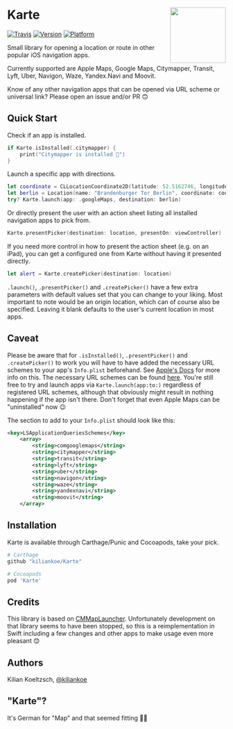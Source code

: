 <h1>Karte
  <img src="https://user-images.githubusercontent.com/2625584/39985249-4a74987c-575e-11e8-9c4a-8c0dbd07e8ef.png"
       align="right" width="128" height="128" />
</h1>

[![Travis](https://img.shields.io/travis/kiliankoe/Karte.svg?style=flat-square)](https://travis-ci.org/kiliankoe/Karte)
[![Version](https://img.shields.io/cocoapods/v/Karte.svg?style=flat-square)](http://cocoapods.org/pods/Karte)
[![Platform](https://img.shields.io/cocoapods/p/Karte.svg?style=flat-square)](http://cocoapods.org/pods/Karte)

Small library for opening a location or route in other popular iOS navigation apps.

Currently supported are Apple Maps, Google Maps, Citymapper, Transit, Lyft, Uber, Navigon, Waze, Yandex.Navi and Moovit.

Know of any other navigation apps that can be opened via URL scheme or universal link? Please open an issue and/or PR 🙃


## Quick Start

Check if an app is installed.

```swift
if Karte.isInstalled(.citymapper) {
    print("Citymapper is installed 🎉")
}
```

Launch a specific app with directions.

```swift
let coordinate = CLLocationCoordinate2D(latitude: 52.5162746, longitude: 13.3755153)
let berlin = Location(name: "Brandenburger Tor Berlin", coordinate: coordinate)
try? Karte.launch(app: .googleMaps, destination: berlin)
```

Or directly present the user with an action sheet listing all installed navigation apps to pick from.

```swift
Karte.presentPicker(destination: location, presentOn: viewController)
```

If you need more control in how to present the action sheet (e.g. on an iPad), you can get a configured one from Karte without having it presented directly.

```swift
let alert = Karte.createPicker(destination: location)
```



`.launch()`, `.presentPicker()` and `.createPicker()` have a few extra parameters with default values set that you can change to your liking. Most important to note would be an origin location, which can of course also be specified. Leaving it blank defaults to the user's current location in most apps.



## Caveat

Please be aware that for `.isInstalled()`, `.presentPicker()` and `.createPicker()` to work you will have to have added the necessary URL schemes to your app's `Info.plist` beforehand. See [Apple's Docs](https://developer.apple.com/reference/uikit/uiapplication/1622952-canopenurl#discussion) for more info on this. The necessary URL schemes can be found [here](https://github.com/kiliankoe/Karte/blob/master/Sources/App.swift#L24). You're still free to try and launch apps via `Karte.launch(app:to:)` regardless of registered URL schemes, although that obviously might result in nothing happening if the app isn't there. Don't forget that even Apple Maps can be "uninstalled" now 😉

The section to add to your `Info.plist` should look like this:

```xml
<key>LSApplicationQueriesSchemes</key>
    <array>
        <string>comgooglemaps</string>
        <string>citymapper</string>
        <string>transit</string>
        <string>lyft</string>
        <string>uber</string>
        <string>navigon</string>
        <string>waze</string>
        <string>yandexnavi</string>
        <string>moovit</string>
    </array>
```



## Installation

Karte is available through Carthage/Punic and Cocoapods, take your pick.

```ruby
# Carthage
github "kiliankoe/Karte"

# Cocoapods
pod 'Karte'
```



## Credits

This library is based on [CMMapLauncher](https://github.com/citymapper/CMMapLauncher). Unfortunately development on that library seems to have been stopped, so this is a reimplementation in Swift including a few changes and other apps to make usage even more pleasant 😊



## Authors

Kilian Koeltzsch, [@kiliankoe](https://github.com/kiliankoe)



## "Karte"?

It's German for "Map" and that seemed fitting 🤷‍♀️
